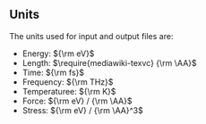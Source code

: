 ## Units
The units used for input and output files are:

- Energy: ${\rm eV}$
- Length: $\require{mediawiki-texvc} {\rm \AA}$
- Time: ${\rm fs}$
- Frequency: ${\rm THz}$
- Temperaturee: ${\rm K}$
- Force: ${\rm eV} / {\rm \AA}$
- Stress: ${\rm eV} / {\rm \AA}^3$
